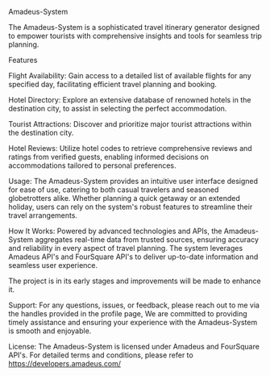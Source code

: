 Amadeus-System

The Amadeus-System is a sophisticated travel itinerary generator designed to empower tourists with comprehensive insights and tools for seamless trip planning.

Features

Flight Availability:
Gain access to a detailed list of available flights for any specified day, facilitating efficient travel planning and booking.

Hotel Directory:
Explore an extensive database of renowned hotels in the destination city, to assist in selecting the perfect accommodation.

Tourist Attractions:
Discover and prioritize major tourist attractions within the destination city.

Hotel Reviews:
Utilize hotel codes to retrieve comprehensive reviews and ratings from verified guests, enabling informed decisions on accommodations tailored to personal preferences.

Usage:
The Amadeus-System provides an intuitive user interface designed for ease of use, catering to both casual travelers and seasoned globetrotters alike. Whether planning a quick getaway or an extended holiday, users can rely on the system's robust features to streamline their travel arrangements.

How It Works:
Powered by advanced technologies and APIs, the Amadeus-System aggregates real-time data from trusted sources, ensuring accuracy and reliability in every aspect of travel planning. The system leverages Amadeus API's and FourSquare API's to deliver up-to-date information and seamless user experience.


The project is in its early stages and improvements will be made to enhance it.




Support:
For any questions, issues, or feedback, please reach out to me via the handles provided in the profile page,  We are committed to providing timely assistance and ensuring your experience with the Amadeus-System is smooth and enjoyable.



License:
The Amadeus-System is licensed under Amadeus and FourSquare API's. For detailed terms and conditions, please refer to
https://developers.amadeus.com/
